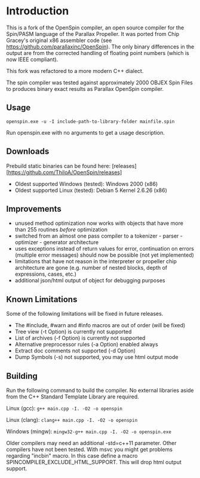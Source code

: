 Introduction
============

This is a fork of the OpenSpin compiler, an open source compiler for the Spin/PASM language of the Parallax Propeller. It was ported from Chip Gracey's original x86 assembler code (see https://github.com/parallaxinc/OpenSpin). The only binary differences in the output are from the corrected handling of floating point numbers (which is now IEEE compliant).

This fork was refactored to a more modern C++ dialect.

The spin compiler was tested against approximately 2000 OBJEX Spin Files to produces binary exact results as Parallax OpenSpin compiler.

Usage
-----

``openspin.exe -u -I include-path-to-library-folder mainfile.spin``

Run openspin.exe with no arguments to get a usage description.

Downloads
---------

Prebuild static binaries can be found here: [releases][https://github.com/ThiloA/OpenSpin/releases]

* Oldest supported Windows (tested): Windows 2000 (x86)
* Oldest supported Linux (tested): Debian 5 Kernel 2.6.26 (x86)

Improvements
------------

* unused method optimization now works with objects that have more than 255 routines *before* optimization
* switched from an almost one pass compiler to a tokenizer - parser - optimizer - generator architecture
* uses exceptions instead of return values for error, continuation on errors (multiple error messages) should now be possible (not yet implemented)
* limitations that have not reason in the interpreter or propeller chip architecture are gone (e.g. number of nested blocks, depth of expressions, cases, etc.)
* additional json/html output of object for debugging purposes

Known Limitations
-----------------

Some of the following limitations will be fixed in future releases.

* The #include, #warn and #info macros are out of order (will be fixed)
* Tree view (-t Option) is currently not supported
* List of archives (-f Option) is currently not supported
* Alternative preprocessor rules (-a Option) enabled always
* Extract doc comments not supported (-d Option)
* Dump Symbols (-s) not supported, you may use html output mode

Building
--------

Run the following command to build the compiler. No external libraries aside from the C++ Standard Template Library are required.

Linux (gcc):
``g++ main.cpp -I. -O2 -o openspin``

Linux (clang):
``clang++ main.cpp -I. -O2 -o openspin``

Windows (mingw):
``mingw32-g++ main.cpp -I. -O2 -o openspin.exe``

Older compilers may need an additional -std=c++11 parameter. Other compilers have not been tested. With msvc you might get problems regarding "incbin" macro. In this case define a macro SPINCOMPILER_EXCLUDE_HTML_SUPPORT. This will drop html output support.

